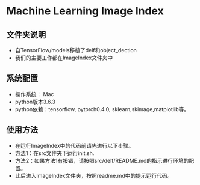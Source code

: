 # Machine Learning Image Index
## 文件夹说明
- 自TensorFlow/models移植了delf和object_dection
- 我们的主要工作都在ImageIndex文件夹中

## 系统配置
- 操作系统： Mac
- python版本3.6.3
- python依赖：tensorflow, pytorch0.4.0, sklearn,skimage,matplotlib等。

## 使用方法
- 在运行ImageIndex中的代码前请先进行以下步骤。
- 方法1：在src文件夹下运行init.sh.
- 方法2：如果方法1有报错，请按照src/delf/README.md的指示进行环境的配置。
- 此后进入ImageIndex文件夹，按照readme.md中的提示运行代码。
